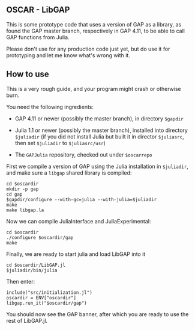 OSCAR - LibGAP
--------------

This is some prototype code that uses a version of GAP as a library,
as found the GAP master branch, respectively in GAP 4.11,
to be able to call GAP functions from Julia.

Please don't use for any production code just yet, but do use it for
prototyping and let me know what's wrong with it.

How to use
----------

This is a very rough guide, and your program might crash or otherwise burn.

You need the following ingredients:

- GAP 4.11 or newer (possibly the master branch), in directory `$gapdir`

- Julia 1.1 or newer (possibly the master branch), installed into directory `$juliadir`
  (if you did not install Julia but built it in director `$juliasrc`, then set
  `$juliadir` to `$juliasrc/usr`)

- The `GAPJulia` repository, checked out under `$oscarrepo`

First we compile a version of GAP using the Julia installation in `$juliadir`,
and make sure a `libgap` shared library is compiled:

    cd $oscardir
    mkdir -p gap
    cd gap
    $gapdir/configure --with-gc=julia --with-julia=$juliadir
    make
    make libgap.la

Now we can compile JuliaInterface and JuliaExperimental:

    cd $oscardir
    ./configure $oscardir/gap
    make

Finally, we are ready to start julia and load LibGAP into it

    cd $oscardir/LibGAP.jl
    $juliadir/bin/julia

Then enter:

    include("src/initialization.jl")
    oscardir = ENV["oscardir"]
    libgap.run_it("$oscardir/gap")

You should now see the GAP banner, after which you are ready to use the
rest of LibGAP.jl.
